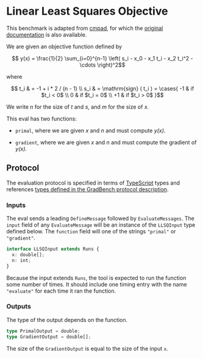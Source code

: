 # Linear Least Squares Objective

This benchmark is adapted from [cmpad][], for which the [original
documentation][] is also available.

We are given an objective function defined by

```math
   y(x) = \frac{1}{2} \sum_{i=0}^{n-1} \left(
      s_i - x_0 - x_1 t_i - x_2 t_i^2 - \cdots
   \right)^2
```

where

```math
   t_i & = -1 + i * 2 / (n - 1)
   \\
   s_i & = \mathrm{sign} ( t_i )
   =
   \cases{
      -1 & if $t_i < 0$ \\
       0 & if $t_i = 0$ \\
      +1 & if $t_i > 0$
   }
```

We write $n$ for the size of $t$ and $s$, and $m$ for the size of $x$.

This eval has two functions:

* `primal`, where we are given *x* and *n* and must compute *y(x)*.

* `gradient`, where we are given *x* and *n* and must compute the
  gradient of *y(x)*.

## Protocol

The evaluation protocol is specified in terms of [TypeScript][] types
and references [types defined in the GradBench protocol
description][protocol].

### Inputs

The eval sends a leading `DefineMessage` followed by
`EvaluateMessages`. The `input` field of any `EvaluateMessage` will be
an instance of the `LLSQInput` type defined below. The `function`
field will one of the strings `"primal"` or `"gradient"`.

```typescript
interface LLSQInput extends Runs {
  x: double[];
  n: int;
}
```

Because the input extends `Runs`, the tool is expected to run the
function some number of times. It should include one timing entry with
the name `"evaluate"` for each time it ran the function.

### Outputs

The type of the output depends on the function.

```typescript
type PrimalOutput = double;
type GradientOutput = double[];
```

The size of the `GradientOutput` is equal to the size of the input
`x`.

[cmpad]: https://github.com/bradbell/cmpad
[original documentation]: https://cmpad.readthedocs.io/llsq_obj.html
[protocol]: /CONTRIBUTING.md#types
[typescript]: https://www.typescriptlang.org/
